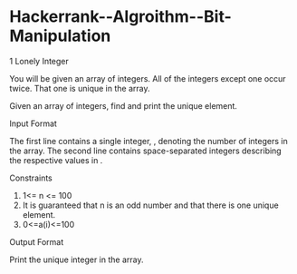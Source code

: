 # Hackerrank--Algroithm--Bit-Manipulation
1 Lonely Integer

You will be given an array of integers. All of the integers except one occur twice. That one is unique in the array.

Given an array of integers, find and print the unique element.

Input Format

The first line contains a single integer, , denoting the number of integers in the array. 
The second line contains  space-separated integers describing the respective values in .

Constraints
1. 1<= n <= 100
2. It is guaranteed that n is an odd number and that there is one unique element.
3. 0<=a(i)<=100

Output Format

Print the unique integer in the array.
